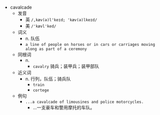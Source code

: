 - cavalcade
  - 发音
    - 英 `/,kæv(ə)l'keɪd; 'kæv(ə)lkeɪd/`
    - 美 `/'kævl'ked/`
  - 词义
    - n. 队伍
    - `a line of people on horses or in cars or carriages moving along as part of a ceremony`
  - 同根词
    - n.
      - `cavalry` 骑兵；装甲兵；装甲部队
  - 近义词
    - n. 行列，队伍；骑兵队
      - `train`
      - `cortege`
  - 例句
    - `...a cavalcade of limousines and police motorcycles.`
      - ...一支豪车和警用摩托的车队。

